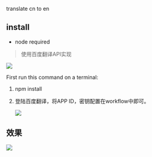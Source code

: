 translate cn to en

## install

- node required
<!-- more -->
> 使用百度翻译API实现


[![](https://img.shields.io/badge/version-v1.0-green)](./Translate.alfredworkflow)

First run this command on a terminal:
 
 1. npm install
 2. 登陆百度翻译，将APP ID，密钥配置在workflow中即可。
 
    ![](screenshot.jpeg)

## 效果

![](./translate.gif)

